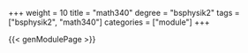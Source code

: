 +++
weight = 10
title = "math340"
degree = "bsphysik2"
tags = ["bsphysik2", "math340"]
categories = ["module"]
+++

{{< genModulePage >}}

